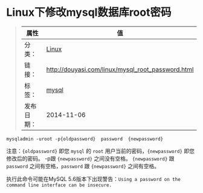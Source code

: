 # Linux下修改mysql数据库root密码

>|  属性  |  值  |
>| ----- | ----- |
>| 分类： | [Linux](http://douyasi.com/category/linux/) |
>| 链接： | http://douyasi.com/linux/mysql_root_password.html |
>| 标签： | [mysql](http://douyasi.com/tag/mysql)  |
>| 发布日期： | 2014-11-06 |


```shell
mysqladmin -uroot -p{oldpassword}  password  {newpassword}
```

注意：`{oldpassword}` 即您 `mysql` 的 `root` 用户当前的密码，`{newpassword}` 即您修改后的密码。 -p跟 `{newpassword}` 之间没有空格。 `{newpassword}` 跟 `password` 之间有空格，`password` 跟 `{newpassword}` 之间有空格。

执行此命令可能在MySQL 5.6版本下出现警告：`Using a password on the command line interface can be insecure.`

